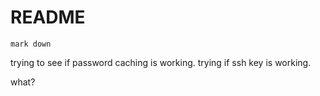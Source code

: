 # README #
`mark down`

trying to see if password caching is working.
trying if ssh key is working.

what?
